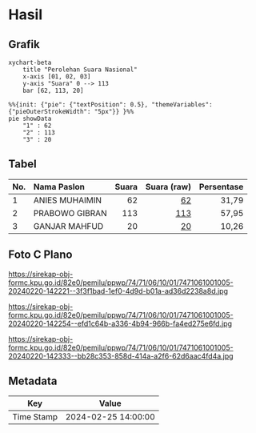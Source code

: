 # Hasil

## Grafik

```mermaid
xychart-beta
    title "Perolehan Suara Nasional"
    x-axis [01, 02, 03]
    y-axis "Suara" 0 --> 113
    bar [62, 113, 20]
```

```mermaid
%%{init: {"pie": {"textPosition": 0.5}, "themeVariables": {"pieOuterStrokeWidth": "5px"}} }%%
pie showData
    "1" : 62
    "2" : 113
    "3" : 20
```

## Tabel

| No. | Nama Paslon    | Suara | Suara (raw) | Persentase |
|:--- |:-------------- | -----:| -----------:| ----------:|
| 1   | ANIES MUHAIMIN | 62    | [62][p-1]   | 31,79      |
| 2   | PRABOWO GIBRAN | 113   | [113][p-2]  | 57,95      |
| 3   | GANJAR MAHFUD  | 20    | [20][p-3]   | 10,26      |


[p-1]: https://github.com/gigit-pemilu/pemilu-2024/blob/main/pilpres/hitung-suara/sub/74-sulawesi-tenggara/sub/71-kota-kendari/sub/06-abeli/sub/1001-puday/sub/005-tps/sub/paslon-1.txt
[p-2]: https://github.com/gigit-pemilu/pemilu-2024/blob/main/pilpres/hitung-suara/sub/74-sulawesi-tenggara/sub/71-kota-kendari/sub/06-abeli/sub/1001-puday/sub/005-tps/sub/paslon-2.txt
[p-3]: https://github.com/gigit-pemilu/pemilu-2024/blob/main/pilpres/hitung-suara/sub/74-sulawesi-tenggara/sub/71-kota-kendari/sub/06-abeli/sub/1001-puday/sub/005-tps/sub/paslon-3.txt

## Foto C Plano

https://sirekap-obj-formc.kpu.go.id/82e0/pemilu/ppwp/74/71/06/10/01/7471061001005-20240220-142221--3f3f1bad-1ef0-4d9d-b01a-ad36d2238a8d.jpg

https://sirekap-obj-formc.kpu.go.id/82e0/pemilu/ppwp/74/71/06/10/01/7471061001005-20240220-142254--efd1c64b-a336-4b94-966b-fa4ed275e6fd.jpg

https://sirekap-obj-formc.kpu.go.id/82e0/pemilu/ppwp/74/71/06/10/01/7471061001005-20240220-142333--bb28c353-858d-414a-a2f6-62d6aac4fd4a.jpg


## Metadata

| Key        | Value               |
| ---------- | ------------------- |
| Time Stamp | 2024-02-25 14:00:00 |




